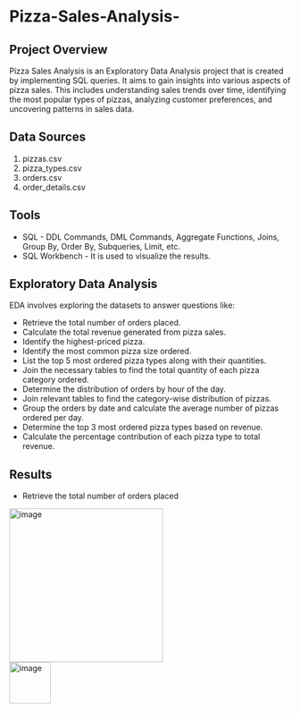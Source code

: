 # Pizza-Sales-Analysis-

## Project Overview

Pizza Sales Analysis is an Exploratory Data Analysis project that is created by implementing SQL queries. It aims to gain insights into various aspects of pizza sales. This includes understanding sales trends over time, identifying the most popular types of pizzas, analyzing customer preferences, and uncovering patterns in sales data.

## Data Sources

1. pizzas.csv
2. pizza_types.csv
3. orders.csv
4. order_details.csv

## Tools

- SQL - DDL Commands, DML Commands, Aggregate Functions, Joins, Group By, Order By, Subqueries, Limit, etc.
- SQL Workbench - It is used to visualize the results.

## Exploratory Data Analysis

EDA involves exploring the datasets to answer questions like:

- Retrieve the total number of orders placed.
- Calculate the total revenue generated from pizza sales.
- Identify the highest-priced pizza.
- Identify the most common pizza size ordered.
- List the top 5 most ordered pizza types along with their quantities.
- Join the necessary tables to find the total quantity of each pizza category ordered.
- Determine the distribution of orders by hour of the day.
- Join relevant tables to find the category-wise distribution of pizzas.
- Group the orders by date and calculate the average number of pizzas ordered per day.
- Determine the top 3 most ordered pizza types based on revenue.
- Calculate the percentage contribution of each pizza type to total revenue.

## Results 

- Retrieve the total number of orders placed

 <img width="275" alt="image" src="https://github.com/user-attachments/assets/f5c8aaa9-3fa8-4009-9c9a-a7a025f2d684">
<br/>
  <img width="74" alt="image" src="https://github.com/user-attachments/assets/101fb8a6-137a-44d6-8bc2-9985e8d67ef0">

  
